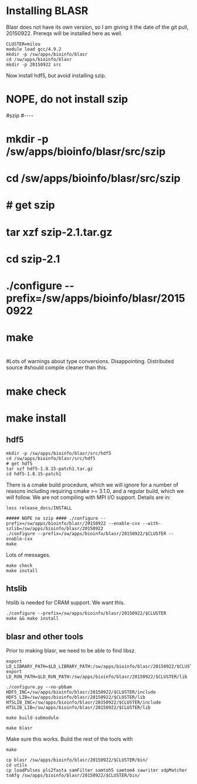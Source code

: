 Installing BLASR
================

Blasr does not have its own version, so I am giving it the date of the git
pull, 20150922.  Prereqs will be installed here as well.

    CLUSTER=milou
    module load gcc/4.9.2
    mkdir -p /sw/apps/bioinfo/blasr
    cd /sw/apps/bioinfo/blasr
    mkdir -p 20150922 src

Now install hdf5, but avoid installing szip.

# NOPE, do not install szip
#szip
#----
#
#    mkdir -p /sw/apps/bioinfo/blasr/src/szip
#    cd /sw/apps/bioinfo/blasr/src/szip
#    # get szip
#    tar xzf szip-2.1.tar.gz
#    cd szip-2.1
#    ./configure --prefix=/sw/apps/bioinfo/blasr/20150922
#    make
#
#Lots of warnings about type conversions.  Disappointing.  Distributed source
#should compile cleaner than this.
#
#    make check
#    make install


hdf5
----

    mkdir -p /sw/apps/bioinfo/blasr/src/hdf5
    cd /sw/apps/bioinfo/blasr/src/hdf5
    # get hdf5
    tar xzf hdf5-1.8.15-patch1.tar.gz
    cd hdf5-1.8.15-patch1

There is a cmake build procedure, which we will ignore for a number of reasons
including requiring cmake >= 3.1.0, and a regular build, which we will follow.
We are not compiling with MPI I/O support.  Details are in:

    less release_docs/INSTALL

    ##### NOPE no szip #### ./configure --prefix=/sw/apps/bioinfo/blasr/20150922 --enable-cxx --with-szlib=/sw/apps/bioinfo/blasr/20150922
    ./configure --prefix=/sw/apps/bioinfo/blasr/20150922/$CLUSTER --enable-cxx
    make

Lots of messages.

    make check
    make install


htslib
------

htslib is needed for CRAM support.  We want this.

    ./configure --prefix=/sw/apps/bioinfo/blasr/20150922/$CLUSTER
    make && make install


blasr and other tools
---------------------

Prior to making blasr, we need to be able to find libsz.

    export LD_LIBRARY_PATH=$LD_LIBRARY_PATH:/sw/apps/bioinfo/blasr/20150922/$CLUSTER/lib
    export LD_RUN_PATH=$LD_RUN_PATH:/sw/apps/bioinfo/blasr/20150922/$CLUSTER/lib

    ./configure.py --no-pbbam HDF5_INC=/sw/apps/bioinfo/blasr/20150922/$CLUSTER/include HDF5_LIB=/sw/apps/bioinfo/blasr/20150922/$CLUSTER/lib HTSLIB_INC=/sw/apps/bioinfo/blasr/20150922/$CLUSTER/include HTSLIB_LIB=/sw/apps/bioinfo/blasr/20150922/$CLUSTER/lib

    make build-submodule

    make blasr

Make sure this works.  Build the rest of the tools with

    make

    cp blasr /sw/apps/bioinfo/blasr/20150922/$CLUSTER/bin/
    cd utils
    cp loadPulses pls2fasta samFilter samtoh5 samtom4 sawriter sdpMatcher toAfg /sw/apps/bioinfo/blasr/20150922/$CLUSTER/bin/

